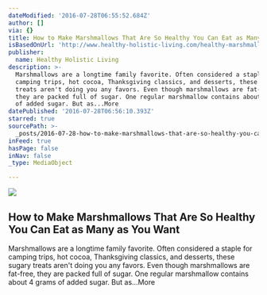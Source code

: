 ```yaml
---
dateModified: '2016-07-28T06:55:52.684Z'
author: []
via: {}
title: How to Make Marshmallows That Are So Healthy You Can Eat as Many as You Want
isBasedOnUrl: 'http://www.healthy-holistic-living.com/healthy-marshmallows.html'
publisher:
  name: Healthy Holistic Living
description: >-
  Marshmallows are a longtime family favorite. Often considered a staple for
  camping trips, hot cocoa, Thanksgiving classics, and desserts, these sugary
  treats aren't doing you any favors. Even though marshmallows are fat-free,
  they are packed full of sugar. One regular marshmallow contains about 4 grams
  of added sugar. But as...More
datePublished: '2016-07-28T06:56:10.393Z'
starred: true
sourcePath: >-
  _posts/2016-07-28-how-to-make-marshmallows-that-are-so-healthy-you-can-eat-as.md
inFeed: true
hasPage: false
inNav: false
_type: MediaObject

---
```

<article style=""><img src="https://imgflo.herokuapp.com/graph/vahj1ThiexotieMo/cfb4ce7525ebeed748000048e83e19b1/noop.jpg?input=http%3A%2F%2Fcdn.healthy-holistic-living.com%2Fwp-content%2Fuploads%2F2016%2F06%2FHHL2_29_06_16_04.jpg" /><h1>How to Make Marshmallows That Are So Healthy You Can Eat as Many as You Want</h1><p>Marshmallows are a longtime family favorite. Often considered a staple for camping trips, hot cocoa, Thanksgiving classics, and desserts, these sugary treats aren't doing you any favors. Even though marshmallows are fat-free, they are packed full of sugar. One regular marshmallow contains about 4 grams of added sugar. But as...More</p></article>